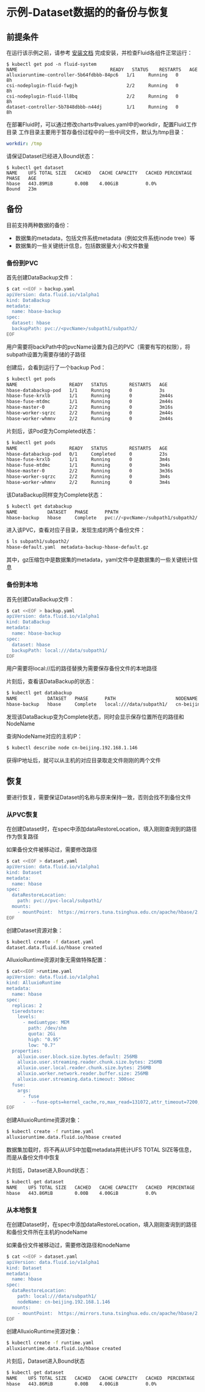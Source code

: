 # 示例-Dataset数据的的备份与恢复

## 前提条件

在运行该示例之前，请参考 [安装文档](https://github.com/fluid-cloudnative/fluid/blob/master/docs/zh/userguide/install.md) 完成安装，并检查Fluid各组件正常运行：

```shell
$ kubectl get pod -n fluid-system
NAME                                  READY   STATUS    RESTARTS   AGE
alluxioruntime-controller-5b64fdbbb-84pc6   1/1     Running   0          8h
csi-nodeplugin-fluid-fwgjh                  2/2     Running   0          8h
csi-nodeplugin-fluid-ll8bq                  2/2     Running   0          8h
dataset-controller-5b7848dbbb-n44dj         1/1     Running   0          8h
```
在部署Fluid时，可以通过修改charts中values.yaml中的workdir，配置Fluid工作目录
工作目录主要用于暂存备份过程中的一些中间文件，默认为/tmp目录：
```yaml
workdir: /tmp
```

请保证Dataset已经进入Bound状态：

```shell
$ kubectl get dataset
NAME    UFS TOTAL SIZE   CACHED   CACHE CAPACITY   CACHED PERCENTAGE   PHASE   AGE
hbase   443.89MiB        0.00B    4.00GiB          0.0%                Bound   23m
```

## 备份
目前支持两种数据的备份：
* 数据集的metadata，包括文件系统metadata（例如文件系统inode tree）等
* 数据集的一些关键统计信息，包括数据量大小和文件数量

### 备份到PVC
首先创建DataBackup文件：
```bash
$ cat <<EOF > backup.yaml
apiVersion: data.fluid.io/v1alpha1
kind: DataBackup
metadata:
  name: hbase-backup
spec:
  dataset: hbase
  backupPath: pvc://<pvcName>/subpath1/subpath2/
EOF
```
用户需要将backPath中的pvcName设置为自己的PVC（需要有写的权限），将subpath设置为需要存储的子路径

创建后，会看到运行了一个backup Pod：
```bash
$ kubectl get pods
NAME                   READY   STATUS        RESTARTS   AGE
hbase-databackup-pod   1/1     Running       0          3s
hbase-fuse-krxlb       1/1     Running       0          2m44s
hbase-fuse-mtdmc       1/1     Running       0          2m44s
hbase-master-0         2/2     Running       0          3m16s
hbase-worker-sqrzc     2/2     Running       0          2m44s
hbase-worker-whmnv     2/2     Running       0          2m44s
```
片刻后，该Pod变为Completed状态：
```bash
$ kubectl get pods
NAME                   READY   STATUS        RESTARTS   AGE
hbase-databackup-pod   0/1     Completed     0          23s
hbase-fuse-krxlb       1/1     Running       0          3m4s
hbase-fuse-mtdmc       1/1     Running       0          3m4s
hbase-master-0         2/2     Running       0          3m36s
hbase-worker-sqrzc     2/2     Running       0          3m4s
hbase-worker-whmnv     2/2     Running       0          3m4s
```
该DataBackup同样变为Complete状态：
```bash
$ kubectl get databackup
NAME           DATASET   PHASE      PPATH                                NODENAME     AGE
hbase-backup   hbase     Complete   pvc://<pvcName>/subpath1/subpath2/   NA           30s
```

进入该PVC，查看对应子目录，发现生成的两个备份文件：
```bash
$ ls subpath1/subpath2/
hbase-default.yaml  metadata-backup-hbase-default.gz
```
其中，gz压缩包中是数据集的metadata，yaml文件中是数据集的一些关键统计信息

### 备份到本地

首先创建DataBackup文件：
```bash
$ cat <<EOF > backup.yaml
apiVersion: data.fluid.io/v1alpha1
kind: DataBackup
metadata:
  name: hbase-backup
spec:
  dataset: hbase
  backupPath: local:///data/subpath1/
EOF
```
用户需要将local://后的路径替换为需要保存备份文件的本地路径

片刻后，查看该DataBackup的状态：

```bash
$ kubectl get databackup
NAME           DATASET   PHASE      PATH                      NODENAME                   AGE
hbase-backup   hbase     Complete   local:///data/subpath1/   cn-beijing.192.168.1.146   30s
```
发现该DataBackup变为Complete状态，同时会显示保存位置所在的路径和NodeName

查询NodeName对应的主机IP：
```bash
$ kubectl describe node cn-beijing.192.168.1.146
```
获得IP地址后，就可以从主机的对应目录取走文件刚刚的两个文件


## 恢复
要进行恢复，需要保证Dataset的名称与原来保持一致，否则会找不到备份文件

### 从PVC恢复
在创建Dataset时，在spec中添加dataRestoreLocation，填入刚刚查询到的路径作为恢复路径

如果备份文件被移动过，需要修改路径
```bash
$ cat <<EOF > dataset.yaml
apiVersion: data.fluid.io/v1alpha1
kind: Dataset
metadata:
  name: hbase
spec:
  dataRestoreLocation:
    path: pvc://pvc-local/subpath1/
  mounts:
    - mountPoint:  https://mirrors.tuna.tsinghua.edu.cn/apache/hbase/2.2.6/
EOF
```

创建Dataset资源对象：
```bash
$ kubectl create -f dataset.yaml
dataset.data.fluid.io/hbase created
```

AlluxioRuntime资源对象无需做特殊配置：
```bash
$ cat<<EOF >runtime.yaml
apiVersion: data.fluid.io/v1alpha1
kind: AlluxioRuntime
metadata:
  name: hbase
spec:
  replicas: 2
  tieredstore:
    levels:
      - mediumtype: MEM
        path: /dev/shm
        quota: 2Gi
        high: "0.95"
        low: "0.7"
  properties:
    alluxio.user.block.size.bytes.default: 256MB
    alluxio.user.streaming.reader.chunk.size.bytes: 256MB
    alluxio.user.local.reader.chunk.size.bytes: 256MB
    alluxio.worker.network.reader.buffer.size: 256MB
    alluxio.user.streaming.data.timeout: 300sec
  fuse:
    args:
      - fuse
      -  --fuse-opts=kernel_cache,ro,max_read=131072,attr_timeout=7200,entry_timeout=7200,nonempty,max_readahead=0
EOF
```
创建AlluxioRuntime资源对象：
```bash
$ kubectl create -f runtime.yaml
alluxioruntime.data.fluid.io/hbase created
```
数据集加载时，将不再从UFS中加载metadata并统计UFS TOTAL SIZE等信息，而是从备份文件中恢复

片刻后，Dataset进入Bound状态：
```bash
$ kubectl get dataset
NAME    UFS TOTAL SIZE   CACHED   CACHE CAPACITY   CACHED  PERCENTAGE   PHASE   AGE
hbase   443.86MiB        0.00B    4.00GiB          0.0%                 Bound   20h
```
### 从本地恢复
在创建Dataset时，在spec中添加dataRestoreLocation，填入刚刚查询到的路径和备份文件所在主机的nodeName

如果备份文件被移动过，需要修改路径和nodeName
```bash
$ cat <<EOF > dataset.yaml
apiVersion: data.fluid.io/v1alpha1
kind: Dataset
metadata:
  name: hbase
spec:
  dataRestoreLocation:
    path: local:///data/subpath1/
    nodeName: cn-beijing.192.168.1.146
  mounts:
    - mountPoint:  https://mirrors.tuna.tsinghua.edu.cn/apache/hbase/2.2.6/
EOF
```
创建AlluxioRuntime资源对象：
```bash
$ kubectl create -f runtime.yaml
alluxioruntime.data.fluid.io/hbase created
```
片刻后，Dataset进入Bound状态
```bash
$ kubectl get dataset
NAME    UFS TOTAL SIZE   CACHED   CACHE CAPACITY   CACHED  PERCENTAGE   PHASE   AGE
hbase   443.86MiB        0.00B    4.00GiB          0.0%                 Bound   20h
```

